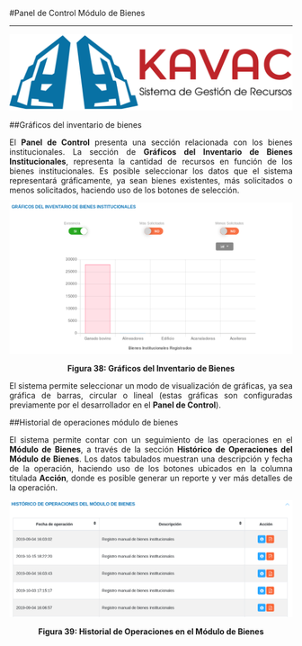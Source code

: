 #Panel de Control Módulo de Bienes 
**********************************
<div style="text-align: justify;" >

![Screenshot](../img/logokavac.png#imagen)


##Gráficos del inventario de bienes 


El **Panel de Control** presenta una sección relacionada con los bienes institucionales.  La sección de **Gráficos del Inventario de Bienes Institucionales**, representa la cantidad de recursos en función de los bienes institucionales. Es posible seleccionar los datos que el sistema representará gráficamente, ya sean bienes existentes, más solicitados o menos solicitados, haciendo uso de los botones de selección. 


![Screenshot](../img/figure_38.png)<div style="text-align: center;font-weight: bold">Figura 38: Gráficos del Inventario de Bienes</div>

El sistema permite seleccionar un modo de visualización de gráficas, ya sea gráfica de barras, circular o lineal (estas gráficas son configuradas previamente por el desarrollador en el **Panel de Control**). 


##Historial de operaciones módulo de bienes


El sistema permite contar con un seguimiento de las operaciones en el **Módulo de Bienes**, a través de la sección **Histórico de Operaciones del Módulo de Bienes**. Los datos tabulados muestran una descripción y fecha de la operación, haciendo uso de los botones ubicados en la columna titulada **Acción**, donde es posible generar un reporte y ver más detalles de la operación.      


![Screenshot](../img/figure_39.png)<div style="text-align: center;font-weight: bold">Figura 39: Historial de Operaciones en el Módulo de Bienes</div>



</div>






